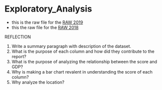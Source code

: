 # Exploratory_Analysis

+ this is the raw file for the [RAW 2019](https://github.com/cillanguyen/Exploratory_Analysis/blob/82dff4e7cc7e6178487bf660c94e448ddb509efa/2019.csv)
+ this the raw file for the [RAW 2018](https://github.com/cillanguyen/Exploratory_Analysis/blob/82dff4e7cc7e6178487bf660c94e448ddb509efa/2018.csv)

REFLECTION

1. Write a summary paragraph with description of the dataset.
2. What is the purpose of each column and how did they contribute to the report? 
3. What is the purpose of analyzing the relationship between the score and GDP?
4. Why is making a bar chart revalent in understanding the score of each column?
5. Why analyze the location? 
